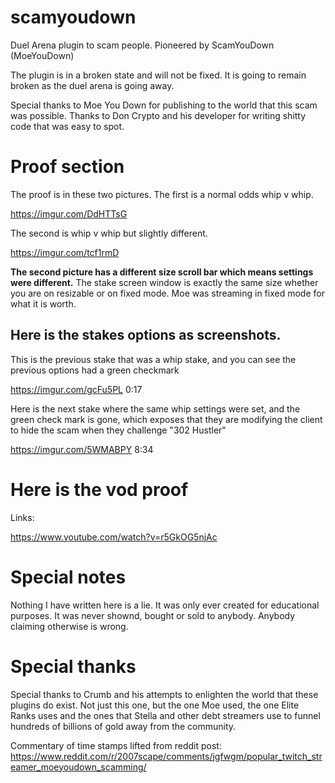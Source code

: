 # scamyoudown
Duel Arena plugin to scam people. Pioneered by ScamYouDown (MoeYouDown)

The plugin is in a broken state and will not be fixed. It is going to remain broken as the duel arena is going away.

Special thanks to Moe You Down for publishing to the world that this scam was possible. Thanks to Don Crypto and his developer for writing shitty code that was easy to spot.

# Proof section
The proof is in these two pictures.
The first is a normal odds whip v whip.

https://imgur.com/DdHTTsG

The second is whip v whip but slightly different.

https://imgur.com/tcf1rmD

**The second picture has a different size scroll bar which means settings were different.** The stake screen window is exactly the same size whether you are on resizable or on fixed mode. Moe was streaming in fixed mode for what it is worth.

## Here is the stakes options as screenshots.

This is the previous stake that was a whip stake, and you can see the previous options had a green checkmark

https://imgur.com/gcFu5PL 0:17

Here is the next stake where the same whip settings were set, and the green check mark is gone, which exposes that they are modifying the client to hide the scam when they challenge "302 Hustler"

https://imgur.com/5WMABPY 8:34

# Here is the vod proof
Links:

https://www.youtube.com/watch?v=r5GkOG5njAc

# Special notes
Nothing I have written here is a lie. It was only ever created for educational purposes. It was never shownd, bought or sold to anybody. Anybody claiming otherwise is wrong. 

# Special thanks
Special thanks to Crumb and his attempts to enlighten the world that these plugins do exist. Not just this one, but the one Moe used, the one Elite Ranks uses and the ones that Stella and other debt streamers use to funnel hundreds of billions of gold away from the community. 

Commentary of time stamps lifted from reddit post: https://www.reddit.com/r/2007scape/comments/jgfwgm/popular_twitch_streamer_moeyoudown_scamming/
